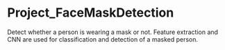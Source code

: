 # Project_FaceMaskDetection
 Detect whether a person is wearing a mask or not. Feature extraction and CNN are used for classification and detection of a masked person.
